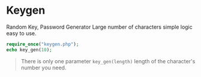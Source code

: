 # Keygen
Random Key, Password Generator Large number of characters simple logic easy to use.

```php
require_once("keygen.php");
echo key_gen(10);
```
> There is only one parameter `key_gen(length)` length of the character's number you need.
